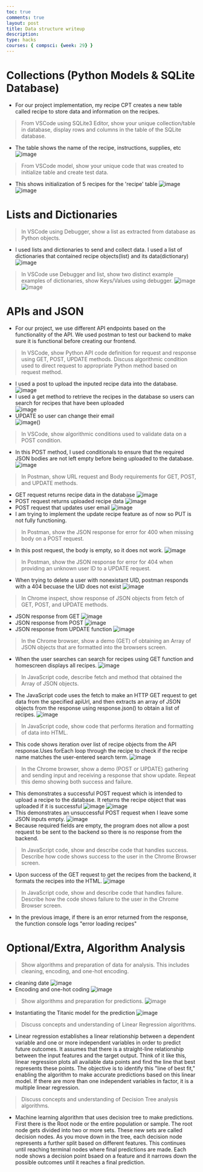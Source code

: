 ```yaml
---
toc: true
comments: true
layout: post
title: Data structure writeup
description: 
type: hacks
courses: { compsci: {week: 29} }
---
```

# Collections (Python Models & SQLite Database)
- For our project implementation, my recipe CPT creates a new table called recipe to store data and information on the recipes. 
> From VSCode using SQLite3 Editor, show your unique collection/table in database, display rows and columns in the table of the SQLite database.
- The table shows the name of the recipe, instructions, supplies, etc
![image](https://files.catbox.moe/0iadd1.png)
> From VSCode model, show your unique code that was created to initialize table and create test data.
- This shows initialization of 5 recipes for the 'recipe' table
![image](https://files.catbox.moe/y34bpc.png)
![image](https://files.catbox.moe/hg999t.png)
# Lists and Dictionaries
>In VSCode using Debugger, show a list as extracted from database as Python objects.
- I used lists and dictionaries to send and collect data. I used a list of dictionaries that contained recipe objects(list) and its data(dictionary)
![image](https://files.catbox.moe/slpys8.png)
>In VSCode use Debugger and list, show two distinct example examples of dictionaries, show Keys/Values using debugger.
![image](https://files.catbox.moe/8o5pki.png)
![image](https://files.catbox.moe/p3xlep.png)

# APIs and JSON
- For our project, we use different API endpoints based on the functionality of the API. We used postman to test our backend to make sure it is functional before creating our frontend.
> In VSCode, show Python API code definition for request and response using GET, POST, UPDATE methods. Discuss algorithmic condition used to direct request to appropriate Python method based on request method.
- I used a post to upload the inputed recipe data into the database.  
![image](https://files.catbox.moe/no4hor.png)
- I used a get method to retrieve the recipes in the database so users can search for recipes that have been uploaded  
![image](https://files.catbox.moe/rwlk6m.png)
- UPDATE so user can change their email  
![image()](https://files.catbox.moe/ncsd9x.png)
>In VSCode, show algorithmic conditions used to validate data on a POST condition.
- In this POST method, I used conditionals to ensure that the required JSON bodies are not left empty before being uploaded to the database.
![image](https://files.catbox.moe/eht1y2.png)
> In Postman, show URL request and Body requirements for GET, POST, and UPDATE methods.
- GET request returns recipe data in the database
![image](https://files.catbox.moe/h8nq3i.png)
- POST request returns uploaded recipe data
![image](https://files.catbox.moe/key0p9.png)
- POST request that updates user email
![image](https://files.catbox.moe/eoihjv.png)
- I am trying to implement the update recipe feature as of now so PUT is not fully functioning.
> In Postman, show the JSON response for error for 400 when missing body on a POST request.
- In this post request, the body is empty, so it does not work.
![image](https://files.catbox.moe/uk09z0.png)
> In Postman, show the JSON response for error for 404 when providing an unknown user ID to a UPDATE request.
- When trying to delete a user with nonexistant UID, postman responds with a 404 becuase the UID does not exist
![image](https://files.catbox.moe/rbnjsr.png)
> In Chrome inspect, show response of JSON objects from fetch of GET, POST, and UPDATE methods.
- JSON response from GET
![image](https://files.catbox.moe/bzshvn.png)
- JSON response from POST 
![image](https://files.catbox.moe/c2fy76.png)
- JSON response from UPDATE function
![image](https://files.catbox.moe/x59uze.png)
>In the Chrome browser, show a demo (GET) of obtaining an Array of JSON objects that are formatted into the browsers screen.
- When the user searches can search for recipes using GET function and homescreen displays all recipes.
![image](https://files.catbox.moe/njfd8n.png)
> In JavaScript code, describe fetch and method that obtained the Array of JSON objects.
- The JavaScript code uses the fetch to make an HTTP GET request to get data from the specified apiUrl, and then extracts an array of JSON objects from the response using response.json() to obtain a list of recipes.
![image](https://files.catbox.moe/5o0x5y.png)
> In JavaScript code, show code that performs iteration and formatting of data into HTML.
- This code shows iteration over list of recipe objects from the API response.Uses forEach loop through the recipe to check if the recipe name matches the user-entered search term.
![image](https://files.catbox.moe/p6bs95.png)
>In the Chrome browser, show a demo (POST or UPDATE) gathering and sending input and receiving a response that show update. Repeat this demo showing both success and failure.
- This demonstrates a successful POST request which is intended to upload a recipe to the database. It returns the recipe object that was uploaded if it is successful
![image](https://files.catbox.moe/fdejwy.png)
![image](https://files.catbox.moe/6wlk5f.png)
- This demonstrates an unsuccessful POST request when I leave some JSON inputs empty.
![image](https://files.catbox.moe/294hol.png)
- Because required fields are empty, the program does not allow a post request to be sent to the backend so there is no response from the backend.
> In JavaScript code, show and describe code that handles success. Describe how code shows success to the user in the Chrome Browser screen.
- Upon success of the GET request to get the recipes from the backend, it formats the recipes into the HTML.
![image](https://files.catbox.moe/tygk9o.png)
>In JavaScript code, show and describe code that handles failure. Describe how the code shows failure to the user in the Chrome Browser screen.
- In the previous image, if there is an error returned from the response, the function console logs "error loading recipes"
# Optional/Extra, Algorithm Analysis
> Show algorithms and preparation of data for analysis. This includes cleaning, encoding, and one-hot encoding.
- cleaning date
![image](https://files.catbox.moe/umwae2.png)
- Encoding and one-hot coding
![image](https://files.catbox.moe/24ehim.png)
>Show algorithms and preparation for predictions.
![image](https://files.catbox.moe/0iv1g6.png)
- Instantiating the Titanic model for the prediction
![image](https://files.catbox.moe/65thw7.png)
> Discuss concepts and understanding of Linear Regression algorithms.
- Linear regression establishes a linear relationship between a dependent variable and one or more independent variables in order to predict future outcomes. It assumes that there is a straight-line relationship between the input features and the target output. Think of it like this, linear regression plots all available data points and find the line that best represents these points. The objective is to identify this "line of best fit," enabling the algorithm to make accurate predictions based on this linear model. If there are more than one independent variables in factor, it is a multiple linear regression.
> Discuss concepts and understanding of Decision Tree analysis algorithms.
- Machine learning algorithm that uses decision tree to make predictions. First there is the Root node or the entire population or sample. The root node gets divided into two or more sets. These new sets are called decision nodes. As you move down in the tree, each decision node represents a further split based on different features. This continues until reaching terminal nodes where final predictions are made. Each node shows a decision point bsaed on a feature and it narrows down the possible outcomes until it reaches a final prediction.